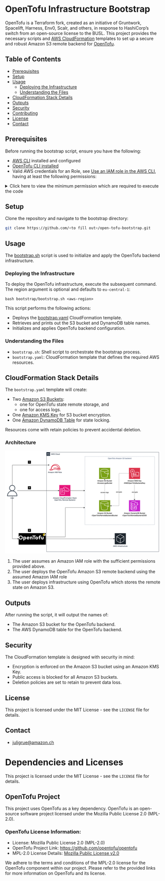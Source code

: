 # OpenTofu Infrastructure Bootstrap

OpenTofu is a Terraform fork, created as an initiative of Gruntwork, Spacelift, Harness, Env0, Scalr, and others, in response to HashiCorp’s switch from an open-source license to the BUSL.
This project provides the necessary scripts and [AWS CloudFormation](https://docs.aws.amazon.com/AWSCloudFormation/latest/UserGuide/Welcome.html) templates to set up a secure and robust Amazon S3 remote backend for [OpenTofu](https://opentofu.org/).

## Table of Contents

- [Prerequisites](#prerequisites)
- [Setup](#setup)
- [Usage](#usage)
  - [Deploying the Infrastructure](#deploying-the-infrastructure)
  - [Understanding the Files](#understanding-the-files)
- [CloudFormation Stack Details](#cloudformation-stack-details)
- [Outputs](#outputs)
- [Security](#security)
- [Contributing](#contributing)
- [License](#license)
- [Contact](#contact)

## Prerequisites

Before running the bootstrap script, ensure you have the following:

- [AWS CLI](https://docs.aws.amazon.com/cli/latest/userguide/cli-chap-welcome.html) installed and configured
- [OpenTofu CLI installed](https://opentofu.org/docs/intro/install)
- Valid AWS credentials for an Role, see [Use an IAM role in the AWS CLI](https://docs.aws.amazon.com/cli/latest/userguide/cli-configure-role.html), having at least the following permissions:

<details>
<summary>Click here to view the minimum permission which are required to execute the code</summary>

```json
{
    "Version": "2012-10-17",
    "Statement": [
        {
            "Sid": "AmazonS3",
            "Effect": "Allow",
            "Action": [
                "s3:PutEncryptionConfiguration",
                "s3:PutBucketLogging",
                "s3:PutLifecycleConfiguration",
                "s3:PutBucketPolicy",
                "s3:ListBucket",
                "s3:PutBucketVersioning",
                "cloudformation:ExecuteChangeSet",
                "s3:CreateBucket",
                "s3:GetBucketLogging",
                "s3:GetBucketPolicy",
                "s3:GetBucketPolicyStatus",
                "s3:GetBucketTagging",
                "s3:GetBucketVersioning",
                "s3:ListAllMyBuckets",
                "s3:GetBucketLocation",
                "s3:GetBucketOwnershipControls",
                "s3:GetBucketPublicAccessBlock",
                "s3:GetLifecycleConfiguration",
                "s3:GetEncryptionConfiguration",
                "s3:ListTagsForResource",
                "s3:TagResource",
                "s3:GetIntelligentTieringConfiguration",
                "s3:UntagResource",
                "s3:GetBucketAcl",
                "s3:ListAccessPoints",
                "s3:GetAccountPublicAccessBlock",
                "s3:PutBucketPublicAccessBlock"
            ],
            "Resource": "arn:aws:s3:::*"
        },
        {
            "Sid": "S3Object",
            "Effect": "Allow",
            "Action": [
                "s3:PutObject",
                "s3:GetObject"
            ],
            "Resource": "arn:aws:s3:::*/*"
        },
        {
            "Sid": "DynamoDB",
            "Effect": "Allow",
            "Action": [
                "dynamodb:GetItem",
                "dynamodb:Query",
                "dynamodb:DescribeTable",
                "dynamodb:ListTables",
                "dynamodb:CreateTable",
                "dynamodb:PutItem",
                "dynamodb:TagResource",
                "dynamodb:UntagResource",
                "dynamodb:UpdateContinuousBackups",
                "dynamodb:DescribeContinuousBackups",
                "dynamodb:UpdateItem",
                "dynamodb:DeleteItem"
            ],
            "Resource": [
                "*"
            ]
        },
        {
            "Sid": "KMS",
            "Effect": "Allow",
            "Action": [
                "kms:CreateKey",
                "kms:CreateAlias",
                "kms:PutKeyPolicy",
                "kms:ListAliases",
                "kms:ListKeys",
                "kms:TagResource",
                "kms:UntagResource",
                "kms:DescribeKey",
                "kms:ListGrants",
                "kms:Encrypt",
                "kms:TagResource",
                "kms:UntagResource",
                "kms:CreateKey",
                "kms:ListKeyPolicies",
                "kms:GetKeyPolicy",
                "kms:PutKeyPolicy",
                "kms:EnableKey",
                "kms:CreateGrant",
                "kms:Decrypt",
                "kms:GenerateDataKey"
            ],
            "Resource": [
                "*"
            ]
        },
        {
            "Sid": "CloudFormation",
            "Effect": "Allow",
            "Action": [
                "cloudformation:DescribeStacks",
                "cloudformation:ListStacks",
                "cloudformation:CreateChangeSet",
                "cloudformation:CreateStack",
                "cloudformation:TagResource",
                "cloudformation:UntagResource",
                "cloudformation:DescribeStackEvents",
                "cloudformation:DescribeChangeSet",
                "cloudformation:ExecuteChangeSet",
                "cloudformation:GetTemplateSummary"
            ],
            "Resource": [
                "*"
            ]
        }
    ]
}
```
</details>

## Setup

Clone the repository and navigate to the bootstrap directory:

````bash
git clone https://github.com/<to fill out>/open-tofu-bootstrap.git
````

## Usage

The [bootstrap.sh](/bootstrap/bootstrap.sh) script is used to initialize and apply the OpenTofu backend infrastructure.

### Deploying the Infrastructure

To deploy the OpenTofu infrastructure, execute the subsequent command. The region argument is optional and defaults to `eu-central-1`:

```shell
bash bootstrap/bootstrap.sh <aws-region>
```

This script performs the following actions:

- Deploys the [bootstrap.yaml](/bootstrap/bootstrap.yaml) CloudFormation template.
- Retrieves and prints out the S3 bucket and DynamoDB table names.
- Initializes and applies OpenTofu backend configuration.

### Understanding the Files

- `bootstrap.sh`: Shell script to orchestrate the bootstrap process.
- `bootstrap.yaml`: CloudFormation template that defines the required AWS resources.

## CloudFormation Stack Details

The `bootstrap.yaml` template will create:

- Two [Amazon S3 Buckets](https://docs.aws.amazon.com/AmazonS3/latest/userguide/Welcome.html):
  - one for OpenTofu state remote storage, and
  - one for access logs.
- One [Amazon KMS Key](https://docs.aws.amazon.com/kms/latest/developerguide/overview.html) for S3 bucket encryption.
- One [Amazon DynamoDB Table](https://docs.aws.amazon.com/amazondynamodb/latest/developerguide/Introduction.html) for state locking.

Resources come with retain policies to prevent accidental deletion.


### Architecture

![OpenTofu remote backend](/assets/OpenTofuRemoteBackend.drawio.png)

1. The user assumes an Amazon IAM role with the sufficient permissions provided above.
2. The user deploys the OpenTofu Amazon S3 remote backend using the assumed Amazon IAM role
3. The user deploys infrastructure using OpenTofu which stores the remote state on Amazon S3.

## Outputs

After running the script, it will output the names of:

- The Amazon S3 bucket for the OpenTofu backend.
- The AWS DynamoDB table for the OpenTofu backend.

## Security

The CloudFormation template is designed with security in mind:

- Encryption is enforced on the Amazon S3 bucket using an Amazon KMS Key.
- Public access is blocked for all Amazon S3 buckets.
- Deletion policies are set to retain to prevent data loss.

## License

This project is licensed under the MIT License - see the `LICENSE` file for details.

## Contact

- juligrue@amazon.ch


# Dependencies and Licenses

This project is licensed under the MIT License - see the `LICENSE` file for details.

## OpenTofu Project

This project uses OpenTofu as a key dependency. OpenTofu is an open-source software project licensed under the Mozilla Public License 2.0 (MPL-2.0).

### OpenTofu License Information:

* License: Mozilla Public License 2.0 (MPL-2.0)
* OpenTofu Project Link: https://github.com/opentofu/opentofu
* MPL-2.0 License Details: [Mozilla Public License v2.0](/Mozilla%20Public%20License%202.0)

We adhere to the terms and conditions of the MPL-2.0 license for the OpenTofu component within our project. Please refer to the provided links for more information on OpenTofu and its license.
